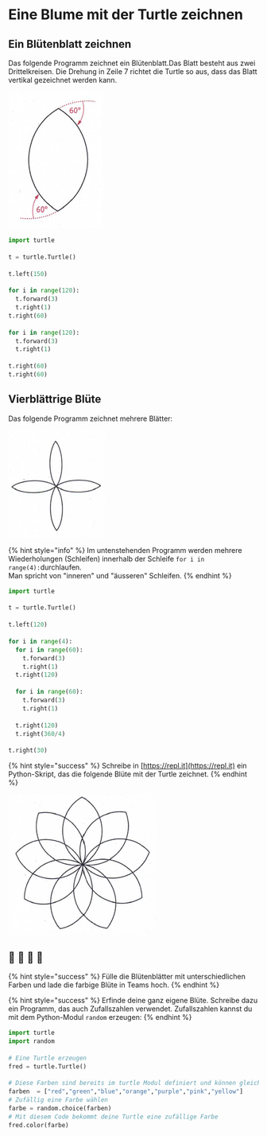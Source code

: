 # Eine Blume mit der Turtle zeichnen

## Ein Blütenblatt zeichnen

Das folgende Programm zeichnet ein Blütenblatt.Das Blatt besteht aus zwei Drittelkreisen. Die Drehung in Zeile 7 richtet die Turtle so aus, dass das Blatt vertikal gezeichnet werden kann.

![](.gitbook/assets/grafik%20%2825%29.png)

```python
import turtle

t = turtle.Turtle()

t.left(150)

for i in range(120):
  t.forward(3)
  t.right(1)
t.right(60)

for i in range(120):
  t.forward(3)
  t.right(1)

t.right(60)
t.right(60)
```

## Vierblättrige Blüte

Das folgende Programm zeichnet mehrere Blätter:

![](.gitbook/assets/grafik%20%2824%29.png)

{% hint style="info" %}
Im untenstehenden Programm werden mehrere Wiederholungen \(Schleifen\) innerhalb der Schleife `for i in range(4):`durchlaufen.  
Man spricht von "inneren" und "äusseren" Schleifen.
{% endhint %}

```python
import turtle

t = turtle.Turtle()

t.left(120)

for i in range(4):
  for i in range(60):
    t.forward(3)
    t.right(1)
  t.right(120)

  for i in range(60):
    t.forward(3)
    t.right(1)

  t.right(120)
  t.right(360/4)

t.right(30)
```

{% hint style="success" %}
Schreibe in [https://repl.it](https://repl.it) ein Python-Skript, das die folgende Blüte mit der Turtle zeichnet.
{% endhint %}

![](.gitbook/assets/grafik%20%2826%29.png)

## 💐 🌹 🌸 🌷 

{% hint style="success" %}
Fülle die Blütenblätter mit unterschiedlichen Farben und lade die farbige Blüte in Teams hoch.
{% endhint %}

{% hint style="success" %}
Erfinde deine ganz eigene Blüte. Schreibe dazu ein Programm, das auch Zufallszahlen verwendet. Zufallszahlen kannst du mit dem Python-Modul `random` erzeugen:
{% endhint %}

```python
import turtle
import random

# Eine Turtle erzeugen
fred = turtle.Turtle()

# Diese Farben sind bereits im turtle Modul definiert und können gleich verwendet werden
farben  = ["red","green","blue","orange","purple","pink","yellow"]
# Zufällig eine Farbe wählen
farbe = random.choice(farben)
# Mit diesem Code bekommt deine Turtle eine zufällige Farbe
fred.color(farbe)
```

